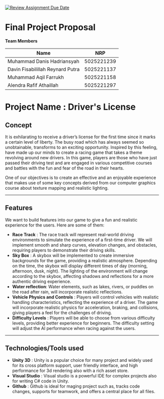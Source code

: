 [![Review Assignment Due Date](https://classroom.github.com/assets/deadline-readme-button-22041afd0340ce965d47ae6ef1cefeee28c7c493a6346c4f15d667ab976d596c.svg)](https://classroom.github.com/a/ZUtYscbQ)

# Final Project Proposal

**Team Members**

| **Name**          | **NRP**            |
|-------------------|--------------------|
| Muhammad Danis Hadriansyah  | 5025221239  |
| Davin Fisabilillah Reynard Putra | 5025221137 |
| Muhammad Aqil Farrukh | 5025221158 |
| Alendra Rafif Athaillah | 5025221297 |

# Project Name : Driver's License

## Concept

It is exhilarating to receive a driver’s license for the first time since it marks a certain level of liberty. The busy road which has always seemed so unobtainable, transforms to an exciting opportunity. Inspired by this feeling, have made up our minds to create a racing game that takes a theme revolving around new drivers. In this game, players are those who have just passed their driving test and are engaged in various competitive courses and battles with the fun and fear of the road in their hearts.

One of our objectives is to create an effective and an enjoyable experience that makes use of some key concepts derived from our computer graphics course about texture mapping and realistic lighting.

---

## Features

We want to build features into our game to give a fun and realistic experience for the users.  Here are some of them:
- **Race Track** : The race track will represent real-world driving environments to simulate the experience of a first-time driver. We will implement smooth and sharp curves, elevation changes, and obstacles, requiring players to demonstrate their driving skills. 
- **Sky Box** : A skybox will be implemented to create immersive backgrounds for the game, providing a realistic atmosphere. Depending on the time, the skybox will display different times of day (morning, afternoon, dusk, night). The lighting of the environment will change according to the skybox, affecting shadows and reflections for a more authentic driving experience.
- **Water reflection**: Water elements, such as lakes, rivers, or puddles on the road after rain, will incorporate realistic reflections. 
- **Vehicle Physics and Controls** : Players will control vehicles with realistic handling characteristics, reflecting the experience of a driver. The game will incorporate realistic physics for acceleration, braking, and collisions, giving players a feel for the challenges of driving.
- **Difficulty Levels** : Players will be able to choose from various difficulty levels, providing better experience for beginners. The difficulty setting will adjust the AI performance when racing against the users.

---

## Technologies/Tools used

- **Unity 3D** : Unity is a popular choice for many project and widely used for its cross platform support, user friendly interface, and high performance for 3d rendering also with a rich asset store.
- **Visual Studio** : Visual studio is a powerful IDE for complex projects also for writing C# code in Unity.
- **Github** : Github is ideal for maging project such as, tracks code changes, supports for teamwork, and offers a central place for all files. 
